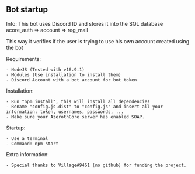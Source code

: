 Bot startup
----------------------------

Info: This bot uses Discord ID and stores it into the SQL database acore_auth => account => reg_mail

This way it verifies if the user is trying to use his own account created using the bot

Requirements:

    - NodeJS (Tested with v16.9.1)
    - Modules (Use installation to install them)
    - Discord Account with a bot account for bot token

Installation:

    - Run "npm install", this will install all dependencies
    - Rename "config.js.dist" to "config.js" and insert all your information: token, usernames, passwords, ...
    - Make sure your AzerothCore server has enabled SOAP.

Startup: 

    - Use a terminal
    - Command: npm start

Extra information:

    - Special thanks to Village#9461 (no github) for funding the project.
